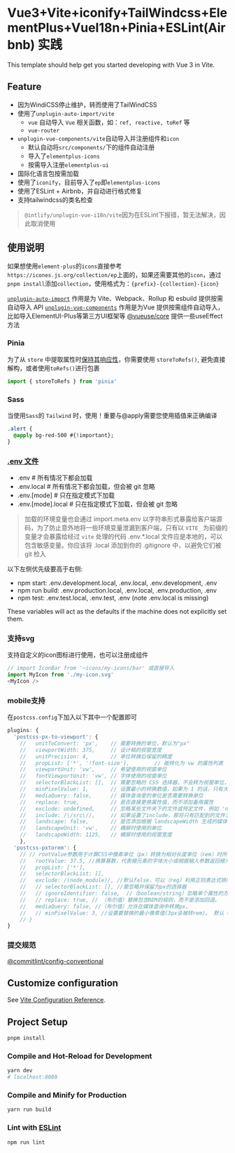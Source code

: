 # Vue3+Vite+iconify+TailWindcss+ElementPlus+VueI18n+Pinia+ESLint(Airbnb) 实践

This template should help get you started developing with Vue 3 in Vite.

## Feature

* 因为WindiCSS停止维护，转而使用了TailWindCSS
* 使用了`unplugin-auto-import/vite`
  * `vue` 自动导入 `Vue` 相关函数，如：`ref, reactive, toRef` 等
  * `vue-router`
* `unplugin-vue-components/vite`自动导入并注册组件和`icon`
  * 默认自动将`src/components/`下的组件自动注册
  * 导入了`elementplus-icons`
  * 按需导入注册`elementplus-ui`
* 国际化语言包按需加载
* 使用了`iconify`，目前导入了`ep`即`elementplus-icons`
* 使用了ESLint + Airbnb，并自动进行格式修复
* 支持tailwindcss的类名检查

> `@intlify/unplugin-vue-i18n/vite`因为在ESLint下报错，暂无法解决，因此取消使用
## 使用说明
如果想使用`element-plus`的`icons`直接参考`https://icones.js.org/collection/ep`上面的，如果还需要其他的`icon`，通过`pnpm install`添加`collection`，使用格式为：`{prefix}-{collection}-{icon}`

[`unplugin-auto-import`](https://github.com/antfu/unplugin-auto-import#install) 作用是为 Vite、Webpack、Rollup 和 esbuild 提供按需自动导入 API
[`unplugin-vue-components`](https://github.com/antfu/unplugin-vue-components) 作用是为Vue 提供按需组件自动导入，比如导入ElementUI-Plus等第三方UI框架等
[@vueuse/core](https://github.com/vueuse/vueuse) 提供一些useEffect方法

### Pinia
为了从 `store` 中提取属性时[保持其响应性](https://pinia.vuejs.org/zh/core-concepts/)，你需要使用 `storeToRefs()`, 避免直接解构，或者使用`toRefs()`进行包裹
```js
import { storeToRefs } from 'pinia'
```

### Sass

当使用`Sass`的 `Tailwind` 时，使用！重要与@apply需要您使用插值来正确编译

```css
.alert {
  @apply bg-red-500 #{!important};
}
```

### [.env 文件](https://create-react-app.dev/docs/adding-custom-environment-variables)

* .env                # 所有情况下都会加载
* .env.local          # 所有情况下都会加载，但会被 git 忽略
* .env.[mode]         # 只在指定模式下加载
* .env.[mode].local   # 只在指定模式下加载，但会被 git 忽略

> 加载的环境变量也会通过 import.meta.env 以字符串形式暴露给客户端源码，为了防止意外地将一些环境变量泄漏到客户端，只有以 `VITE_` 为前缀的变量才会暴露给经过 `vite` 处理的代码
> .env.*.local 文件应是本地的，可以包含敏感变量。你应该将 .local 添加到你的 .gitignore 中，以避免它们被 git 检入

以下左侧优先级要高于右侧:

* npm start:  .env.development.local, .env.local, .env.development, .env
* npm run build: .env.production.local, .env.local, .env.production, .env
* npm test:  .env.test.local, .env.test, .env (note .env.local is missing)

These variables will act as the defaults if the machine does not explicitly set them.

### 支持svg

支持自定义的icon图标进行使用，也可以注册成组件

```js
// import IconBar from '~icons/my-icons/bar' 或直接导入
import MyIcon from './my-icon.svg'
<MyIcon />
```

### mobile支持

在`postcss.config`下加入以下其中一个配置即可

```js
plugins: {
  'postcss-px-to-viewport': {
    //   unitToConvert: 'px',    // 需要转换的单位，默认为"px"
    //   viewportWidth: 375,     // 设计稿的视窗宽度
    //   unitPrecision: 4,       // 单位转换后保留的精度
    //   propList: ['*', '!font-size'],        // 能转化为 vw 的属性列表
    //   viewportUnit: 'vw',     // 希望使用的视窗单位
    //   fontViewportUnit: 'vw', // 字体使用的视窗单位
    //   selectorBlackList: [],  // 需要忽略的 CSS 选择器，不会转为视窗单位，使用原有的 px 等单位
    //   minPixelValue: 1,       // 设置最小的转换数值，如果为 1 的话，只有大于 1 的值会被转换
    //   mediaQuery: false,      // 媒体查询里的单位是否需要转换单位
    //   replace: true,          // 是否直接更换属性值，而不添加备用属性
    //   exclude: undefined,     // 忽略某些文件夹下的文件或特定文件，例如 'node_modules' 下的文件
    //   include: /\/src\//,     // 如果设置了include，那将只有匹配到的文件才会被转换
    //   landscape: false,       // 是否添加根据 landscapeWidth 生成的媒体查询条件
    //   landscapeUnit: 'vw',    // 横屏时使用的单位
    //   landscapeWidth: 1125,   // 横屏时使用的视窗宽度
    },
  'postcss-pxtorem': {
    // // rootValue参数用于计算CSS中像素单位（px）转换为相对长度单位（rem）时所需的比例值，而这个比例值又取决于html根结点的fontSize大小
    //   rootValue: 37.5, //换算基数，代表根元素的字体大小或根据输入参数返回根元素的字体大小
    //   propList: ['*'],
    //   selectorBlackList: [],
    //   exclude: /(node_module)/, //默认false，可以（reg）利用正则表达式排除某些文件夹的方法，例如/(node_module)\/如果想把前端UI框架内的px也转换成rem，请把此属性设为默认值
    //   // selectorBlackList: [], //要忽略并保留为px的选择器
    //   // ignoreIdentifier: false,  //（boolean/string）忽略单个属性的方法，启用ignoreidentifier后，replace将自动设置为true。
    //   // replace: true, // （布尔值）替换包含REM的规则，而不是添加回退。
    //   mediaQuery: false, //（布尔值）允许在媒体查询中转换px。
    //   // minPixelValue: 3, //设置要替换的最小像素值(3px会被转rem)。 默认 0
    // }
}
```

### 提交规范

[@commitlint/config-conventional](https://www.npmjs.com/package/@commitlint/config-conventional)

## Customize configuration

See [Vite Configuration Reference](https://vitejs.dev/config/).

## Project Setup

```sh
pnpm install
```

### Compile and Hot-Reload for Development

```sh
yarn dev
# localhost:8080
```

### Compile and Minify for Production

```sh
yarn run build
```

### Lint with [ESLint](https://eslint.org/)

```sh
npm run lint
```
